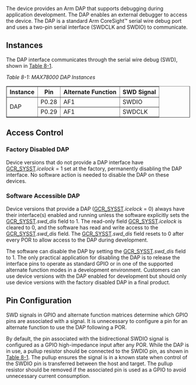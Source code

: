 The device provides an Arm DAP that supports debugging during application development. The DAP enables an external debugger to access the device. The DAP is a standard Arm CoreSight™ serial wire debug port and uses a two-pin serial interface (SWDCLK and SWDIO) to communicate.

## Instances
The DAP interface communicates through the serial wire debug (SWD), shown in <a href="#table8-1-max78000-dap-instances">Table 8-1</a>.

*Table 8-1: MAX78000 DAP Instances*
<a name="table8-1-max78000-dap-instances"></a>

<table border="1" cellpadding="5" cellspacing="0">
  <tr>
    <th>Instance</th>
    <th>Pin</th>
    <th>Alternate Function</th>
    <th>SWD Signal</th>
  </tr>
  <tr>
    <td rowspan="2">DAP</td>
    <td>P0.28</td>
    <td>AF1</td>
    <td>SWDIO</td>
  </tr>
  <tr>
    <td>P0.29</td>
    <td>AF1</td>
    <td>SWDCLK</td>
  </tr>
</table>

## Access Control
### Factory Disabled DAP
Device versions that do not provide a DAP interface have [GCR_SYSST](system-power-clocks-reset.md#system-status-flags).*icelock* = 1 set at the factory, permanently disabling the DAP interface. No software action is needed to disable the DAP on these devices.

### Software Accessible DAP
Device versions that provide a DAP ([GCR_SYSST](system-power-clocks-reset.md#system-status-flags).*icelock* = 0) always have their interface(s) enabled and running unless the software explicitly sets the [GCR_SYSST](system-power-clocks-reset.md#system-status-flags).*swd_dis* field to 1. The read-only field [GCR_SYSST](system-power-clocks-reset.md#system-status-flags).*icelock* is cleared to 0, and the software has read and write access to the [GCR_SYSST](system-power-clocks-reset.md#system-status-flags).*swd_dis* field. The [GCR_SYSST](system-power-clocks-reset.md#system-status-flags).*swd_dis* field resets to 0 after every POR to allow access to the DAP during development.

The software can disable the DAP by setting the [GCR_SYSST](system-power-clocks-reset.md#system-status-flags).*swd_dis* field to 1. The only practical application for disabling the DAP is to release the interface pins to operate as standard GPIO or in one of the supported alternate function modes in a development environment. Customers can use device versions with the DAP enabled for development but should only use device versions with the factory disabled DAP in a final product.

## Pin Configuration
SWD signals in GPIO and alternate function matrices determine which GPIO pins are associated with a signal. It is unnecessary to configure a pin for an alternate function to use the DAP following a POR.

By default, the pin associated with the bidirectional SWDIO signal is configured as a GPIO high-impedance input after any POR. While the DAP is in use, a pullup resistor should be connected to the SWDIO pin, as shown in <a href="#table8-1-max78000-dap-instances">Table 8-1</a>. The pullup ensures the signal is in a known state when control of the SWDIO pin is transferred between the host and target. The pullup resistor should be removed if the associated pin is used as a GPIO to avoid unnecessary current consumption.